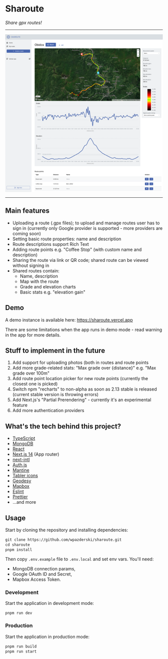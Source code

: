 # Sharoute

_Share gpx routes!_

<hr />

<p align="center">
    <img src="https://github.com/wpazderski/sharoute/blob/master/readme-img1.png?raw=true" width="900" />
</p>

<hr />

## Main features

-   Uploading a route (.gpx files); to upload and manage routes user has to sign in (currently only Google provider is supported - more providers are coming soon)
-   Setting basic route properties: name and description
-   Route descriptions support Rich Text
-   Adding route points e.g. "Coffee Stop" (with custom name and description)
-   Sharing the route via link or QR code; shared route can be viewed without signing in
-   Shared routes contain:
    -   Name, description
    -   Map with the route
    -   Grade and elevation charts
    -   Basic stats e.g. "elevation gain"

## Demo

A demo instance is available here: https://sharoute.vercel.app

There are some limitations when the app runs in demo mode - read warning in the app for more details.

## Stuff to implement in the future

1. Add support for uploading photos (both in routes and route points
1. Add more grade-related stats: "Max grade over {distance}" e.g. "Max grade over 100m"
1. Add route point location picker for new route points (currently the closest one is picked)
1. Switch npm "recharts" to non-alpha as soon as 2.13 stable is released (current stable version is throwing errors)
1. Add Next.js's "Partial Prerendering" - currently it's an experimental feature
1. Add more authentication providers

## What's the tech behind this project?

-   [TypeScript](https://www.typescriptlang.org/)
-   [MongoDB](https://www.mongodb.com/)
-   [React](https://react.dev/)
-   [Next.js 14](https://nextjs.org/) (App router)
-   [next-intl](https://next-intl-docs.vercel.app/)
-   [Auth.js](https://authjs.dev/)
-   [Mantine](https://mantine.dev/)
-   [Tabler icons](https://tabler.io/)
-   [Geodesy](https://www.movable-type.co.uk/scripts/geodesy-library.html)
-   [Mapbox](https://www.mapbox.com/)
-   [Eslint](https://eslint.org/)
-   [Prettier](https://prettier.io/)
-   ...and more

## Usage

Start by cloning the repository and installing dependencies:

```
git clone https://github.com/wpazderski/sharoute.git
cd sharoute
pnpm install
```

Then copy `.env.example` file to `.env.local` and set env vars. You'll need:

-   MongoDB connection params,
-   Google OAuth ID and Secret,
-   Mapbox Access Token.

### Development

Start the application in development mode:

```
pnpm run dev
```

### Production

Start the application in production mode:

```
pnpm run build
pnpm run start
```
